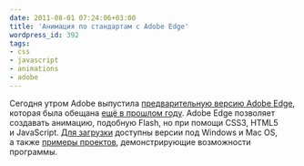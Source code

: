 ```yaml
---
date: 2011-08-01 07:24:06+03:00
title: 'Анимация по стандартам с Adobe Edge'
wordpress_id: 392
tags:
- css
- javascript
- animations
- adobe
---
```


Сегодня утром Adobe выпустила [предварительную версию Adobe Edge][1], которая была обещана [ещё в прошлом году][2]. Adobe Edge позволяет создавать анимацию, подобную Flash, но при помощи CSS3, HTML5 и JavaScript. [Для загрузки][3] доступны версии под Windows и Mac OS, а также [примеры проектов][4], демонстрирующие возможности программы.

[1]: http://labs.adobe.com/technologies/edge/
[2]: http://tv.adobe.com/watch/adc-presents/preview-of-the-edge-prototype-tool-for-html5-
[3]: http://www.adobe.com/cfusion/entitlement/index.cfm?e=labs_edge
[4]: http://labs.adobe.com/technologies/edge/resources/
